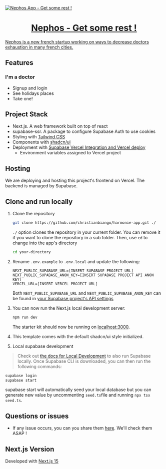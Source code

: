 <a href="https://harmonie-inky.vercel.app/opengraph-image.png">
  <img alt="Nephos App - Get some rest !" src="https://harmonie-inky.vercel.app/opengraph-image.png">
  <h1 align="center">Nephos - Get some rest !</h1>
  <p>Nephos is a new french startup working on ways to decrease doctors exhaustion in many french cities.</p>
</a>

## Features

### I'm a doctor

- Signup and login
- See holidays places
- Take one!

## Project Stack

- Next.js. A web framework built on top of react
- supabase-ssr. A package to configure Supabase Auth to use cookies
- Styling with [Tailwind CSS](https://tailwindcss.com)
- Components with [shadcn/ui](https://ui.shadcn.com/)
- Deployment with [Supabase Vercel Integration and Vercel deploy](#deploy-your-own)
  - Environment variables assigned to Vercel project

## Hosting

We are deploying and hosting this project's frontend on Vercel. The backend is managed by Supabase.

## Clone and run locally

1. Clone the repository

   ```bash
   git clone https://github.com/christianbiango/harmonie-app.git ./
   ```

   `./` option clones the repository in your current folder. You can remove it if you want to clone the repository in a sub folder. Then, use `cd` to change into the app's directory

   ```bash
   cd your-directory
   ```

2. Rename `.env.example` to `.env.local` and update the following:

   ```
   NEXT_PUBLIC_SUPABASE_URL=[INSERT SUPABASE PROJECT URL]
   NEXT_PUBLIC_SUPABASE_ANON_KEY=[INSERT SUPABASE PROJECT API ANON KEY]
   VERCEL_URL=[INSERT VERCEL PROJECT URL]

   ```

   Both `NEXT_PUBLIC_SUPABASE_URL` and `NEXT_PUBLIC_SUPABASE_ANON_KEY` can be found in [your Supabase project's API settings](https://app.supabase.com/project/_/settings/api)

3. You can now run the Next.js local development server:

   ```bash
   npm run dev
   ```

   The starter kit should now be running on [localhost:3000](http://localhost:3000/).

4. This template comes with the default shadcn/ui style initialized.

5. Local supabase development

> Check out [the docs for Local Development](https://supabase.com/docs/guides/getting-started/local-development) to also run Supabase locally. Once Supabase CLI is downloaded, you can then run the following commands:

```bash
supabase login
supabase start
```

supabase start will automatically seed your local database but you can generate new value by uncommenting `seed.ts`file and running `npx tsx seed.ts`.

## Questions or issues

- If any issue occurs, you can you share them [here](https://github.com/christianbiango/harmonie-app/issues). We'll check them ASAP !

## Next.js Version

Developed with [Next.js 15](https://nextjs.org/blog/next-15)
